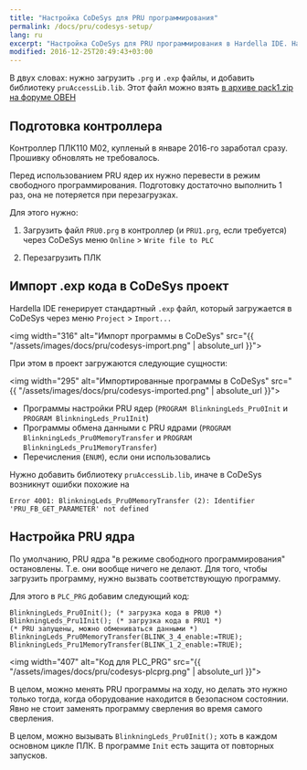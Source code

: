 ```yaml
---
title: "Настройка CoDeSys для PRU программирования"
permalink: /docs/pru/codesys-setup/
lang: ru
excerpt: "Настройка CoDeSys для PRU программирования в Hardella IDE. Hardella это среда для программирования ПЛК на языках группы 61131 (ST и т.п.)"
modified: 2016-12-25T20:49:43+03:00
---
```


В двух словах: нужно загрузить `.prg` и `.exp` файлы, и добавить библиотеку `pruAccessLib.lib`.
Этот файл можно взять [в архиве pack1.zip на форуме ОВЕН](http://www.owen.ru/forum/showthread.php?t=22169&highlight=owenlogicrt)

## Подготовка контроллера

Контроллер ПЛК110 М02, купленый в январе 2016-го заработал сразу. Прошивку обновлять не требовалось. 

Перед использованием PRU ядер их нужно перевести в режим свободного программирования. Подготовку достаточно выполнить 1 раз, она не потеряется при перезагрузках.

Для этого нужно:
 1. Загрузить файл `PRU0.prg` в контроллер (и `PRU1.prg`, если требуется) через CoDeSys меню `Online` > `Write file to PLC`
 
 1. Перезагрузить ПЛК

## Импорт .exp кода в CoDeSys проект

Hardella IDE генерирует стандартный `.exp` файл, который загружается в CoDeSys через меню `Project` > `Import...`

<img width="316" alt="Импорт программы в CoDeSys" src="{{ "/assets/images/docs/pru/codesys-import.png" | absolute_url }}">

При этом в проект загружаются следующие сущности:

<img width="295" alt="Импортированные программы в CoDeSys" src="{{ "/assets/images/docs/pru/codesys-imported.png" | absolute_url }}">

  - Программы настройки PRU ядер (`PROGRAM BlinkningLeds_Pru0Init` и `PROGRAM BlinkningLeds_Pru1Init`)
  - Программы обмена данными с PRU ядрами (`PROGRAM  BlinkningLeds_Pru0MemoryTransfer` и `PROGRAM  BlinkningLeds_Pru1MemoryTransfer`)
  - Перечисления (`ENUM`), если они использовались

Нужно добавить библиотеку `pruAccessLib.lib`, иначе в CoDeSys возникнут ошибки похожие на

    Error 4001: BlinkningLeds_Pru0MemoryTransfer (2): Identifier 'PRU_FB_GET_PARAMETER' not defined

## Настройка PRU ядра

По умолчанию, PRU ядра "в режиме свободного программирования" остановлены. Т.е. они вообще ничего не делают. Для того, чтобы загрузить программу, нужно вызвать соответствующую программу.

Для этого в `PLC_PRG` добавим следующий код:

    BlinkningLeds_Pru0Init(); (* загрузка кода в PRU0 *)
    BlinkningLeds_Pru1Init(); (* загрузка кода в PRU1 *)
    (* PRU запущены, можно обмениваться данными *)
    BlinkningLeds_Pru0MemoryTransfer(BLINK_3_4_enable:=TRUE);
    BlinkningLeds_Pru1MemoryTransfer(BLINK_1_2_enable:=TRUE);

<img width="407" alt="Код для PLC_PRG" src="{{ "/assets/images/docs/pru/codesys-plcprg.png" | absolute_url }}">

В целом, можно менять PRU программы на ходу, но делать это нужно только тогда, когда оборудование находится в безопасном состоянии. Явно не стоит заменять программу сверления во время самого сверления.

В целом, можно вызывать `BlinkningLeds_Pru0Init();` хоть в каждом основном цикле ПЛК. В программе `Init` есть защита от повторных запусков.
